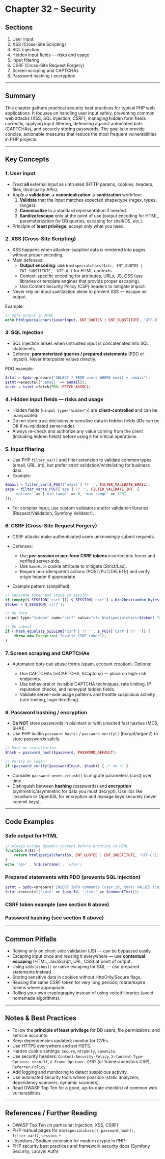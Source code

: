 # Chapter 32 – Security

## Sections
1. User input  
2. XSS (Cross-Site Scripting)  
3. SQL Injection  
4. Hidden input fields — risks and usage  
5. Input filtering  
6. CSRF (Cross-Site Request Forgery)  
7. Screen scraping and CAPTCHAs  
8. Password hashing / encryption  

---

## Summary
This chapter gathers practical security best practices for typical PHP web applications. It focuses on handling user input safely, preventing common web attacks (XSS, SQL injection, CSRF), managing hidden form fields correctly, applying input filtering, defending against automated bots (CAPTCHAs), and securely storing passwords. The goal is to provide concise, actionable measures that reduce the most frequent vulnerabilities in PHP projects.

---

## Key Concepts

### 1. User input
- Treat **all** external input as untrusted (HTTP params, cookies, headers, files, third-party APIs).  
- Apply a **validation → canonicalization → sanitization** workflow:
  1. **Validate** that the input matches expected shape/type (regex, types, ranges).  
  2. **Canonicalize** to a standard representation if needed.  
  3. **Sanitize/escape** only at the point of use (output encoding for HTML, parameterization for DB queries, escaping for shell/OS, etc.).  
- Principle of **least privilege**: accept only what you need.

### 2. XSS (Cross-Site Scripting)
- XSS happens when attacker-supplied data is rendered into pages without proper encoding.  
- Main defenses:
  - **Output encoding**: use `htmlspecialchars($str, ENT_QUOTES | ENT_SUBSTITUTE, 'UTF-8')` for HTML contexts.  
  - Context-specific encoding for attributes, URLs, JS, CSS (use libraries or template engines that provide proper escaping).  
  - Use Content Security Policy (CSP) headers to mitigate impact.  
- Never rely on input sanitization alone to prevent XSS — escape on output.

Example:
```php
// Safe output in HTML
echo htmlspecialchars($userInput, ENT_QUOTES | ENT_SUBSTITUTE, 'UTF-8');
```

### 3. SQL Injection

* SQL injection arises when untrusted input is concatenated into SQL statements.
* Defence: **parameterized queries / prepared statements** (PDO or mysqli). Never interpolate values directly.

PDO example:

```php
$stmt = $pdo->prepare("SELECT * FROM users WHERE email = :email");
$stmt->execute([':email' => $email]);
$user = $stmt->fetch(PDO::FETCH_ASSOC);
```

### 4. Hidden input fields — risks and usage

* Hidden fields (`<input type="hidden">`) are **client-controlled** and can be manipulated.
* Do not store trust decisions or sensitive data in hidden fields (IDs can be OK if re-validated server-side).
* Always re-check and authorize any value coming from the client (including hidden fields) before using it for critical operations.

### 5. Input filtering

* Use PHP `filter_var()` and filter extension to validate common types (email, URL, int), but prefer strict validation/whitelisting for business data.
* Example:

```php
$email = filter_var($_POST['email'] ?? '', FILTER_VALIDATE_EMAIL);
$age = filter_var($_POST['age'] ?? '', FILTER_VALIDATE_INT, [
    'options' => ['min_range' => 0, 'max_range' => 120]
]);
```

* For complex input, use custom validators and/or validation libraries (Respect/Validation, Symfony Validator).

### 6. CSRF (Cross-Site Request Forgery)

* CSRF attacks make authenticated users unknowingly submit requests.
* Defenses:

  * Use **per-session or per-form CSRF tokens** inserted into forms and verified server-side.
  * Use `SameSite` cookie attribute to mitigate (Strict/Lax).
  * Require non-idempotent actions (POST/PUT/DELETE) and verify origin header if appropriate.
* Example pattern (simplified):

```php
// Generate token and store in session
if (empty($_SESSION['csrf'])) $_SESSION['csrf'] = bin2hex(random_bytes(32));
$token = $_SESSION['csrf'];

// On form
<input type="hidden" name="csrf" value="<?= htmlspecialchars($token) ?>">

// On submit
if (!hash_equals($_SESSION['csrf'] ?? '', $_POST['csrf'] ?? '')) {
    throw new Exception('Invalid CSRF token');
}
```

### 7. Screen scraping and CAPTCHAs

* Automated bots can abuse forms (spam, account creation). Options:

  * Use CAPTCHAs (reCAPTCHA, hCaptcha) — place on high-risk endpoints.
  * Use behavioral or invisible CAPTCHA techniques, rate limiting, IP reputation checks, and honeypot hidden fields.
  * Validate server-side usage patterns and throttle suspicious activity (rate limiting, login throttling).

### 8. Password hashing / encryption

* **Do NOT** store passwords in plaintext or with unsalted fast hashes (MD5, SHA1).
* Use PHP builtin `password_hash()` / `password_verify()` (bcrypt/argon2) to store passwords safely.

```php
// Hash on registration
$hash = password_hash($password, PASSWORD_DEFAULT);

// Verify on login
if (password_verify($passwordInput, $hash)) { /* ok */ }
```

* Consider `password_needs_rehash()` to migrate parameters (cost) over time.
* Distinguish between **hashing** (passwords) and **encryption** (symmetric/asymmetric for data you must decrypt). Use libs like libsodium or OpenSSL for encryption and manage keys securely (never commit keys).

---

## Code Examples

### Safe output for HTML

```php
// Always escape dynamic content before printing in HTML
function h($s) {
    return htmlspecialchars($s, ENT_QUOTES | ENT_SUBSTITUTE, 'UTF-8');
}
echo '<p>' . h($username) . '</p>';
```

### Prepared statements with PDO (prevents SQL injection)

```php
$stmt = $pdo->prepare('INSERT INTO comments (user_id, text) VALUES (:uid, :text)');
$stmt->execute([':uid' => $userId, ':text' => $commentText]);
```

### CSRF token example (see section 6 above)

### Password hashing (see section 8 above)

---

## Common Pitfalls

* Relying only on client-side validation (JS) — can be bypassed easily.
* Escaping input once and reusing it everywhere — use **contextual escaping** (HTML, JavaScript, URL, CSS) at point of output.
* Using `addslashes()` or naive escaping for SQL — use prepared statements instead.
* Storing sensitive data in cookies without HttpOnly/Secure flags.
* Reusing the same CSRF token for very long periods; rotate/expire tokens where appropriate.
* Rolling your own cryptography instead of using vetted libraries (avoid homemade algorithms).

---

## Notes & Best Practices

* Follow the **principle of least privilege** for DB users, file permissions, and service accounts.
* Keep dependencies updated; monitor for CVEs.
* Use HTTPS everywhere and set HSTS.
* Harden cookie settings: `Secure`, `HttpOnly`, `SameSite`.
* Use security headers: `Content-Security-Policy`, `X-Content-Type-Options: nosniff`, `X-Frame-Options: DENY` (or frame-ancestors CSP), `Referrer-Policy`.
* Add logging and monitoring to detect suspicious activity.
* Use automated security tools where possible (static analyzers, dependency scanners, dynamic scanners).
* Read OWASP Top Ten for a good, up-to-date checklist of common web vulnerabilities.

---

## References / Further Reading

* OWASP Top Ten (in particular: Injection, XSS, CSRF)
* PHP manual pages for `htmlspecialchars()`, `password_hash()`, `filter_var()`, `session_*`
* libsodium / Sodium extension for modern crypto in PHP
* PHP security best practices and framework security docs (Symfony Security, Laravel Auth)